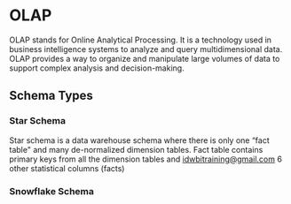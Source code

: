 # OLAP
OLAP stands for Online Analytical Processing. It is a technology used in business intelligence systems to analyze and query multidimensional data. OLAP provides a way to organize and manipulate large volumes of data to support complex analysis and decision-making.

## Schema Types
### Star Schema
Star schema is a data warehouse schema where there is only one “fact table" and many de-normalized dimension tables. Fact table contains primary keys from all the dimension tables and idwbitraining@gmail.com 6 other statistical columns (facts)


### Snowflake Schema

<!--stackedit_data:
eyJoaXN0b3J5IjpbODc0MDUwMDQ3LC0yMDg4NzQ2NjEyXX0=
-->